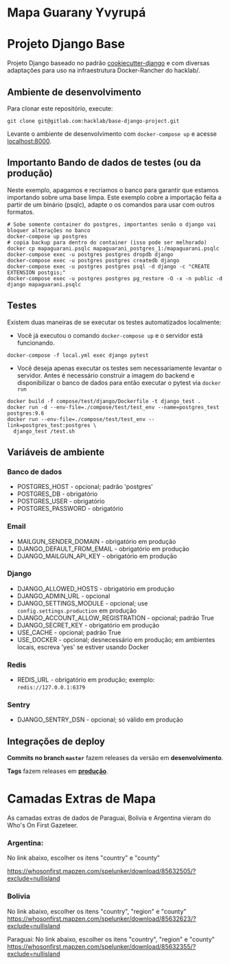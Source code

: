# Mapa Guarany Yvyrupá

# Projeto Django Base

Projeto Django baseado no padrão [cookiecutter-django](http://cookiecutter-django.readthedocs.io/en/latest) e com diversas adaptações para uso na infraestrutura Docker-Rancher do hacklab/.

## Ambiente de desenvolvimento

Para clonar este repositório, execute:

`git clone git@gitlab.com:hacklab/base-django-project.git`

Levante o ambiente de desenvolvimento com `docker-compose up` e acesse [localhost:8000](http://localhost:8000).

## Importanto Bando de dados de testes (ou da produção)

Neste exemplo, apagamos e recriamos o banco para garantir que estamos importando sobre uma base limpa.
Este exemplo cobre a importação feita a partir de um binário (psqlc), adapte o os comandos para usar com outros formatos.

```
# Sobe somente container do postgres, importantes senão o django vai bloquer alterações no banco
docker-compose up postgres
# copia backup para dentro do container (isso pode ser melhorado)
docker cp mapaguarani.psqlc mapaguarani_postgres_1:/mapaguarani.psqlc
docker-compose exec -u postgres postgres dropdb django
docker-compose exec -u postgres postgres createdb django
docker-compose exec -u postgres postgres psql -d django -c "CREATE EXTENSION postgis;"
docker-compose exec -u postgres postgres pg_restore -O -x -n public -d django mapaguarani.psqlc
```

## Testes

Existem duas maneiras de se executar os testes automatizados localmente:

- Você já executou o comando `docker-compose up` e o servidor está funcionando.

```
docker-compose -f local.yml exec django pytest
```

- Você deseja apenas executar os testes sem necessariamente levantar o servidor. Antes é necessário construir a imagem do backend e disponibilizar o banco de dados para então executar o pytest via `docker run`

```
docker build -f compose/test/django/Dockerfile -t django_test .
docker run -d --env-file=./compose/test/test_env --name=postgres_test postgres:9.6
docker run --env-file=./compose/test/test_env --link=postgres_test:postgres \
  django_test /test.sh
```

## Variáveis de ambiente
### Banco de dados
- POSTGRES_HOST - opcional; padrão 'postgres'
- POSTGRES_DB - obrigatório
- POSTGRES_USER - obrigatório
- POSTGRES_PASSWORD - obrigatório

### Email
- MAILGUN_SENDER_DOMAIN - obrigatório em produção
- DJANGO_DEFAULT_FROM_EMAIL - obrigatório em produção
- DJANGO_MAILGUN_API_KEY - obrigatório em produção

### Django
- DJANGO_ALLOWED_HOSTS - obrigatório em produção
- DJANGO_ADMIN_URL - opcional
- DJANGO_SETTINGS_MODULE - opcional; use `config.settings.production` em produção
- DJANGO_ACCOUNT_ALLOW_REGISTRATION - opcional; padrão True
- DJANGO_SECRET_KEY - obrigatório em produção
- USE_CACHE - opcional; padrão True
- USE_DOCKER - opcional; desnecessário em produção; em ambientes locais, escreva 'yes' se estiver usando Docker

### Redis
- REDIS_URL - obrigatório em produção; exemplo: `redis://127.0.0.1:6379`

### Sentry
- DJANGO_SENTRY_DSN - opcional; só válido em produção

## Integrações de deploy
**Commits no branch `master`** fazem releases da versão em **desenvolvimento**.

**Tags** fazem releases em [**produção**](http://guarani.map.as/).


# Camadas Extras de Mapa

As camadas extras de dados de Paraguai, Bolivia e Argentina vieram do Who's On First Gazeteer.

### Argentina:
No link abaixo, escolher os itens "country" e "county"

https://whosonfirst.mapzen.com/spelunker/download/85632505/?exclude=nullisland


### Bolivia
No link abaixo, escolher os itens "country", "region" e "county"
https://whosonfirst.mapzen.com/spelunker/download/85632623/?exclude=nullisland


Paraguai:
No link abaixo, escolher os itens "country", "region" e "county"
https://whosonfirst.mapzen.com/spelunker/download/85632355/?exclude=nullisland
